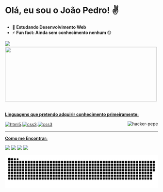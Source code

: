 <h1> Olá, eu sou o João Pedro! ✌ </h1>

- 🌱 <strong> Estudando Desenvolvimento Web </strong>
- ⚡ <strong> Fun fact: Ainda sem conhecimento nenhum </strong>😓

<div>
  <a href="https://github.com/jpedroxd">
  <img height="180em" src="https://github-readme-stats.vercel.app/api?username=jpedroxd&show_icons=true&theme=cobalt&include_all_commits=true&count_private=true"/>
  <img height="180em" width="500px" src="https://github-readme-stats.vercel.app/api/top-langs/?username=jpedroxd&layout=compact&langs_count=7&theme=cobalt"/>
</div><br>
  
<strong> Linguagens que pretendo adquirir conhecimento primeiramente: </strong>  
  
<div style="display: inline_block">
  <img align="center" alt="html5" height="50" width="40" src="https://cdn.jsdelivr.net/gh/devicons/devicon/icons/html5/html5-plain-wordmark.svg">
  <img align="center" alt="css3" height="50" width="40" src="https://cdn.jsdelivr.net/gh/devicons/devicon/icons/css3/css3-plain-wordmark.svg">
  <img align="center" alt="css3" height="45" width="40" src="https://cdn.jsdelivr.net/gh/devicons/devicon/icons/javascript/javascript-original.svg">
  <img align="right" alt="hacker-pepe" src="https://c.tenor.com/i_K3zWsgcG8AAAAi/hacker-pepe.gif">
  
</div>
<hr>
  
<strong>Como me Encontrar: </strong>
  
<div> 
  <a href="https://www.facebook.com/jpedroxp" target="_blank"><img src="https://img.shields.io/badge/Facebook-1877F2?style=for-the-badge&logo=facebook&logoColor=white" target="_blank"></a>
  <a href="https://instagram.com/jpedroxd" target="_blank"><img src="https://img.shields.io/badge/-Instagram-%23E4405F?style=for-the-badge&logo=instagram&logoColor=white" target="_blank"></a>
   <a href="https://twitter.com/jao_pedro__" target="_blank"><img src="https://img.shields.io/badge/Twitter-1DA1F2?style=for-the-badge&logo=twitter&logoColor=white" target="_blank"></a>
  <a href = "mailto:jpedro686@gmail.com"><img src="https://img.shields.io/badge/Gmail-D14836?style=for-the-badge&logo=gmail&logoColor=white" target="_blank"></a>
 
  ![Snake animation](https://github.com/jpedroxd/jpedroxd/blob/output/github-contribution-grid-snake.svg)
  
</div>
